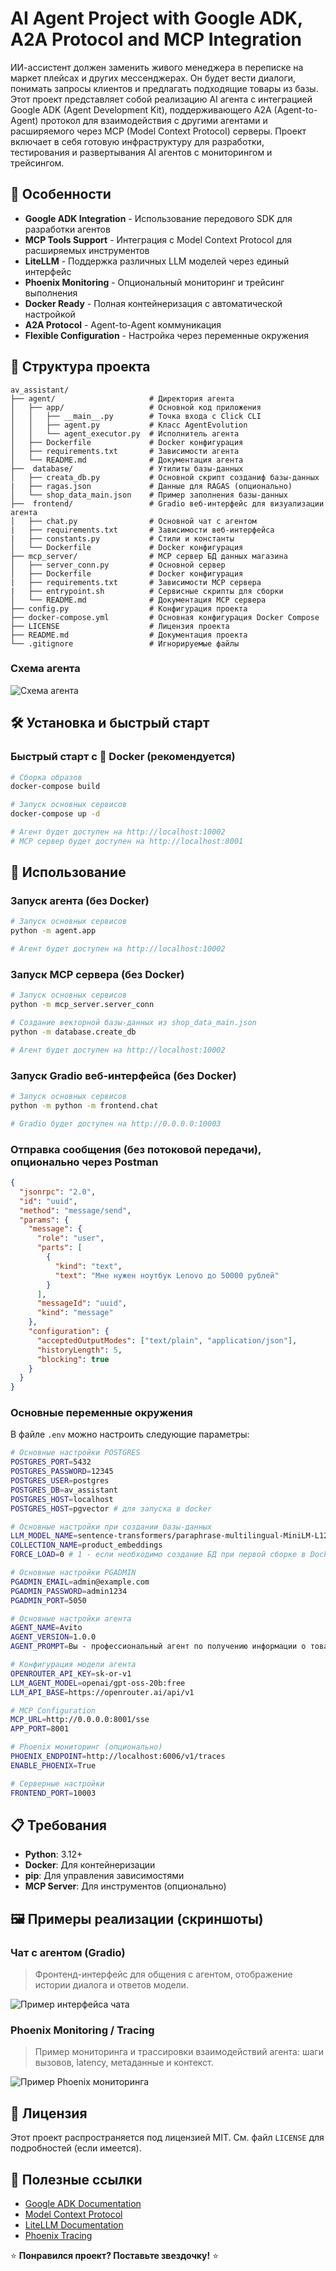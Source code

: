 # AI Agent Project with Google ADK, A2A Protocol and MCP Integration

ИИ-ассистент должен заменить живого менеджера в переписке на маркет плейсах и других мессенджерах. Он будет вести диалоги, понимать запросы клиентов и предлагать подходящие товары из базы.
Этот проект представляет собой реализацию AI агента с интеграцией Google ADK (Agent Development Kit), поддерживающего A2A (Agent-to-Agent) протокол для взаимодействия с другими агентами и расширяемого через MCP (Model Context Protocol) серверы. Проект включает в себя готовую инфраструктуру для разработки, тестирования и развертывания AI агентов с мониторингом и трейсингом.

## 🎯 Особенности

- **Google ADK Integration** - Использование передового SDK для разработки агентов
- **MCP Tools Support** - Интеграция с Model Context Protocol для расширяемых инструментов
- **LiteLLM** - Поддержка различных LLM моделей через единый интерфейс
- **Phoenix Monitoring** - Опциональный мониторинг и трейсинг выполнения
- **Docker Ready** - Полная контейнеризация с автоматической настройкой
- **A2A Protocol** - Agent-to-Agent коммуникация
- **Flexible Configuration** - Настройка через переменные окружения

## 📁 Структура проекта

```
av_assistant/
├── agent/                     # Директория агента
│   ├── app/                   # Основной код приложения
│   │   ├── __main__.py        # Точка входа с Click CLI
│   │   ├── agent.py           # Класс AgentEvolution
│   │   └── agent_executor.py  # Исполнитель агента
│   ├── Dockerfile             # Docker конфигурация
│   ├── requirements.txt       # Зависимости агента
│   └── README.md              # Документация агента
├──  database/                 # Утилиты базы-данных
│   ├── creata_db.py           # Основной скрипт созданиф базы-данных
|   ├── ragas.json             # Данные для RAGAS (опционально)
│   └── shop_data_main.json    # Пример заполнения базы-данных
├──  frontend/                 # Gradio веб-интерфейс для визуализации агента
│   ├── chat.py                # Основной чат с агентом
|   ├── requirements.txt       # Зависимости веб-интерфейса
|   ├── constants.py           # Стили и константы
│   └── Dockerfile             # Docker конфигурация
├── mcp_server/                # MCP сервер БД данных магазина
│   ├── server_conn.py         # Основной сервер
│   ├── Dockerfile             # Docker конфигурация
|   ├── requirements.txt       # Зависимости MCP сервера
|   ├── entrypoint.sh          # Сервисные скрипты для сборки
│   └── README.md              # Документация MCP сервера
├── config.py                  # Конфигурация проекта
├── docker-compose.yml         # Основная конфигурация Docker Compose
├── LICENSE                    # Лицензия проекта
├── README.md                  # Документация проекта
└── .gitignore                 # Игнорируемые файлы
```

### Схема агента

![Схема агента](agent.png "AI Agent")

## 🛠 Установка и быстрый старт

### Быстрый старт с 🐳 Docker (рекомендуется)

```bash
# Сборка образов
docker-compose build

# Запуск основных сервисов
docker-compose up -d

# Агент будет доступен на http://localhost:10002
# MCP сервер будет доступен на http://localhost:8001
```

## 🚀 Использование

### Запуск агента (без Docker)

```bash
# Запуск основных сервисов
python -m agent.app

# Агент будет доступен на http://localhost:10002
```

### Запуск MCP сервера (без Docker)

```bash
# Запуск основных сервисов
python -m mcp_server.server_conn

# Создание векторной базы-данных из shop_data_main.json
python -m database.create_db

# Агент будет доступен на http://localhost:10002
```

### Запуск Gradio веб-интерфейса (без Docker)

```bash
# Запуск основных сервисов
python -m python -m frontend.chat

# Gradio будет доступен на http://0.0.0.0:10003
```


### Отправка сообщения (без потоковой передачи), опционально через Postman
```json
{
  "jsonrpc": "2.0",
  "id": "uuid",
  "method": "message/send",
  "params": {
    "message": {
      "role": "user",
      "parts": [
        {
          "kind": "text",
          "text": "Мне нужен ноутбук Lenovo до 50000 рублей"
        }
      ],
      "messageId": "uuid",
      "kind": "message"
    },
    "configuration": {
      "acceptedOutputModes": ["text/plain", "application/json"],
      "historyLength": 5,
      "blocking": true
    }
  }
}
```


### Основные переменные окружения

В файле `.env` можно настроить следующие параметры:

```bash
# Основные настройки POSTGRES
POSTGRES_PORT=5432
POSTGRES_PASSWORD=12345
POSTGRES_USER=postgres
POSTGRES_DB=av_assistant
POSTGRES_HOST=localhost
POSTGRES_HOST=pgvector # для запуска в docker

# Основные настройки при создании базы-данных
LLM_MODEL_NAME=sentence-transformers/paraphrase-multilingual-MiniLM-L12-v2
COLLECTION_NAME=product_embeddings
FORCE_LOAD=0 # 1 - если необходимо создание БД при первой сборке в Docker

# Основные настройки PGADMIN
PGADMIN_EMAIL=admin@example.com
PGADMIN_PASSWORD=admin1234
PGADMIN_PORT=5050

# Основные настройки агента
AGENT_NAME=Avito
AGENT_VERSION=1.0.0
AGENT_PROMPT=Вы - профессиональный агент по получению информации о товарах из базы данных

# Конфигурация модели агента
OPENROUTER_API_KEY=sk-or-v1
LLM_AGENT_MODEL=openai/gpt-oss-20b:free
LLM_API_BASE=https://openrouter.ai/api/v1

# MCP Configuration
MCP_URL=http://0.0.0.0:8001/sse 
APP_PORT=8001

# Phoenix мониторинг (опционально)
PHOENIX_ENDPOINT=http://localhost:6006/v1/traces
ENABLE_PHOENIX=True

# Серверные настройки
FRONTEND_PORT=10003
```

## 📋 Требования

- **Python**: 3.12+
- **Docker**: Для контейнеризации
- **pip**: Для управления зависимостями
- **MCP Server**: Для инструментов (опционально)

## 🖼️ Примеры реализации (скриншоты)

### Чат с агентом (Gradio)
> Фронтенд-интерфейс для общения с агентом, отображение истории диалога и ответов модели.

![Пример интерфейса чата](chat.png "Интерфейс чата агента")

### Phoenix Monitoring / Tracing
> Пример мониторинга и трассировки взаимодействий агента: шаги вызовов, latency, метаданные и контекст.

![Пример Phoenix мониторинга](phoenix.png "Phoenix: трейсинг агента")

## 📄 Лицензия

Этот проект распространяется под лицензией MIT. См. файл `LICENSE` для подробностей (если имеется).

## 🔗 Полезные ссылки

- [Google ADK Documentation](https://developers.google.com/adk)
- [Model Context Protocol](https://modelcontextprotocol.io/)
- [LiteLLM Documentation](https://docs.litellm.ai/)
- [Phoenix Tracing](https://phoenix.arize.com/)

⭐ **Понравился проект? Поставьте звездочку!** ⭐ 